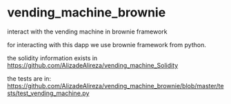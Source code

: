 # vending_machine_brownie
interact with the vending machine in brownie framework


for interacting with this dapp we use brownie framework from python.

the solidity information exists in https://github.com/AlizadeAlireza/vending_machine_Solidity 

the tests are in: https://github.com/AlizadeAlireza/vending_machine_brownie/blob/master/tests/test_vending_machine.py
